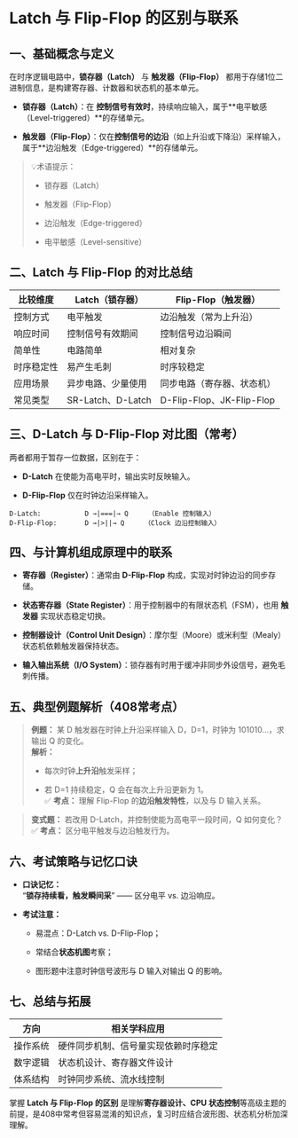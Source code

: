 
# Latch 与 Flip-Flop 的区别与联系

## 一、基础概念与定义

在时序逻辑电路中，**锁存器（Latch）** 与 **触发器（Flip-Flop）** 都用于存储1位二进制信息，是构建寄存器、计数器和状态机的基本单元。

- **锁存器（Latch）**：在 **控制信号有效时**，持续响应输入，属于**电平敏感（Level-triggered）**的存储单元。
    
- **触发器（Flip-Flop）**：仅在**控制信号的边沿**（如上升沿或下降沿）采样输入，属于**边沿触发（Edge-triggered）**的存储单元。
    

> 💡术语提示：
> 
> - 锁存器（Latch）
>     
> - 触发器（Flip-Flop）
>     
> - 边沿触发（Edge-triggered）
>     
> - 电平敏感（Level-sensitive）
>     

## 二、Latch 与 Flip-Flop 的对比总结

|比较维度|Latch（锁存器）|Flip-Flop（触发器）|
|---|---|---|
|控制方式|电平触发|边沿触发（常为上升沿）|
|响应时间|控制信号有效期间|控制信号边沿瞬间|
|简单性|电路简单|相对复杂|
|时序稳定性|易产生毛刺|时序较稳定|
|应用场景|异步电路、少量使用|同步电路（寄存器、状态机）|
|常见类型|SR-Latch、D-Latch|D-Flip-Flop、JK-Flip-Flop|

## 三、D-Latch 与 D-Flip-Flop 对比图（常考）

两者都用于暂存一位数据，区别在于：

- **D-Latch** 在使能为高电平时，输出实时反映输入。
    
- **D-Flip-Flop** 仅在时钟边沿采样输入。
    

```plaintext
D-Latch:           D →|===|→ Q     （Enable 控制输入）
D-Flip-Flop:       D →|>||→ Q     （Clock 边沿控制输入）
```

## 四、与计算机组成原理中的联系

- **寄存器（Register）**：通常由 **D-Flip-Flop** 构成，实现对时钟边沿的同步存储。
    
- **状态寄存器（State Register）**：用于控制器中的有限状态机（FSM），也用 **触发器** 实现状态稳定切换。
    
- **控制器设计（Control Unit Design）**：摩尔型（Moore）或米利型（Mealy）状态机依赖触发器保持状态。
    
- **输入输出系统（I/O System）**：锁存器有时用于缓冲非同步外设信号，避免毛刺传播。
    

## 五、典型例题解析（408常考点）

> **例题：** 某 D 触发器在时钟上升沿采样输入 D，D=1，时钟为 101010...，求输出 Q 的变化。  
> **解析：**
> 
> - 每次时钟**上升沿**触发采样；
>     
> - 若 D=1 持续稳定，Q 会在每次上升沿更新为 1。  
>     ✅ **考点：** 理解 Flip-Flop 的**边沿触发特性**，以及与 D 输入关系。
>     

> **变式题：** 若改用 D-Latch，并控制使能为高电平一段时间，Q 如何变化？  
> ✅ **考点：** 区分电平触发与边沿触发行为。

## 六、考试策略与记忆口诀

- **口诀记忆：**  
    “**锁存持续看，触发瞬间采**” —— 区分电平 vs. 边沿响应。
    
- **考试注意：**
    
    - 易混点：D-Latch vs. D-Flip-Flop；
        
    - 常结合**状态机图**考察；
        
    - 图形题中注意时钟信号波形与 D 输入对输出 Q 的影响。
        

## 七、总结与拓展

|方向|相关学科应用|
|---|---|
|操作系统|硬件同步机制、信号量实现依赖时序稳定|
|数字逻辑|状态机设计、寄存器文件设计|
|体系结构|时钟同步系统、流水线控制|

掌握 **Latch 与 Flip-Flop 的区别** 是理解**寄存器设计、CPU 状态控制**等高级主题的前提，是408中常考但容易混淆的知识点，复习时应结合波形图、状态机分析加深理解。